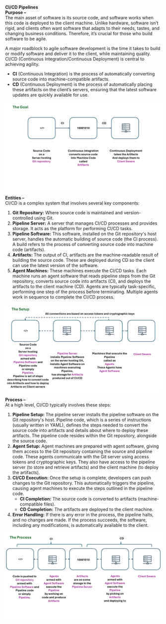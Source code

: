 **CI/CD Pipelines**  
**Purpose –**  
The main asset of software is its source code, and software works when this code is deployed to the client machine. Unlike hardware, software isn’t rigid, and clients often want software that adapts to their needs, tastes, and changing business conditions. Therefore, it’s crucial for those who build software to be agile.

A major roadblock to agile software development is the time it takes to build or modify software and deliver it to the client, while maintaining quality. CI/CD (Continuous Integration/Continuous Deployment) is central to achieving agility.

- **CI** (Continuous Integration) is the process of automatically converting source code into machine-compatible artifacts.
- **CD** (Continuous Deployment) is the process of automatically placing these artifacts on the client’s servers, ensuring that the latest software updates are quickly available for use.

![image info](Images/CICD_TheGoal.png)

**Entities –**  
CI/CD is a complex system that involves several key components:

1. **Git Repository:** Where source code is maintained and version-controlled using Git.
2. **Pipeline Server:** A server that manages CI/CD processes and provides storage. It acts as the platform for performing CI/CD tasks.
3. **Pipeline Software:** This software, installed on the Git repository's host server, handles the automatic building of source code (the CI process). A build refers to the process of converting source code into machine code (artifacts).
4. **Artifacts:** The output of CI, artifacts are the machine-readable result of building the source code. These are deployed during CD so the client can use the latest version of the software.
5. **Agent Machines:** These machines execute the CI/CD tasks. Each machine runs an agent software that reads pipeline steps from the Git repository, converts source code into artifacts (CI), and deploys the artifacts to the client machine (CD). Agents are typically task-specific, performing one step of the process before terminating. Multiple agents work in sequence to complete the CI/CD process.

![image info](Images/CICD_TheSetup.png)

**Process –**  
At a high level, CI/CD typically involves these steps:

1. **Pipeline Setup:** The pipeline server installs the pipeline software on the Git repository's host. Pipeline code, which is a series of instructions (usually written in YAML), defines the steps needed to convert the source code into artifacts and details about where to deploy these artifacts. The pipeline code resides within the Git repository, alongside the source code.
2. **Agent Setup:** Agent machines are prepared with agent software, giving them access to the Git repository containing the source and pipeline code. These agents communicate with the Git server using access tokens and cryptographic keys. They also have access to the pipeline server (to store and retrieve artifacts) and the client machine (to deploy the artifacts).
3. **CI/CD Execution:** Once the setup is complete, developers can push changes to the Git repository. This automatically triggers the pipeline, causing agent machines to execute the steps outlined in the pipeline code.
    - **CI Completion:** The source code is converted to artifacts (machine-compatible files).
    - **CD Completion:** The artifacts are deployed to the client machine.
4. **Error Handling:** If there is any error in the process, the pipeline halts, and no changes are made. If the process succeeds, the software, including any modifications, is automatically available to the client.

![image info](Images/CICD_TheProcess.png)
